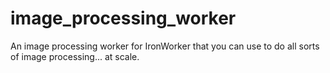 image_processing_worker
=======================

An image processing worker for IronWorker that you can use to do all sorts of image processing... at scale.